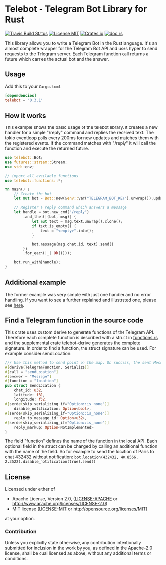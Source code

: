 Telebot - Telegram Bot Library for Rust
======================================

[![Travis Build Status](https://travis-ci.org/bytesnake/telebot.svg)](https://travis-ci.org/bytesnake/telebot)
[![License MIT](https://img.shields.io/badge/license-MIT-blue.svg)](https://github.com/bytesnake/telebot/blob/master/LICENSE)
[![Crates.io](https://img.shields.io/crates/v/telebot.svg)](https://crates.io/crates/telebot)
[![doc.rs](https://docs.rs/telebot/badge.svg)](https://docs.rs/telebot)

This library allows you to write a Telegram Bot in the Rust language. It's an almost complete wrapper for the Telegram Bot API and uses hyper to send requests to the Telegram server. Each Telegram function call returns a future which carries the actual bot and the answer. 

## Usage
Add this to your `Cargo.toml`
``` toml
[dependencies]
telebot = "0.3.1"
```
## How it works
This example shows the basic usage of the telebot library. It creates a new handler for a simple "/reply" command and replies the received text. The tokio eventloop polls every 200ms for new updates and matches them with the registered events. If the command matches with "/reply" it will call the function and execute the returned future.

``` rust
use telebot::Bot;
use futures::stream::Stream;
use std::env;

// import all available functions
use telebot::functions::*;

fn main() {
    // Create the bot
    let mut bot = Bot::new(&env::var("TELEGRAM_BOT_KEY").unwrap()).update_interval(200);

    // Register a reply command which answers a message
    let handle = bot.new_cmd("/reply")
        .and_then(|(bot, msg)| {
            let mut text = msg.text.unwrap().clone();
            if text.is_empty() {
                text = "<empty>".into();
            }

            bot.message(msg.chat.id, text).send()
        })
        .for_each(|_| Ok(()));

    bot.run_with(handle);
}
```

## Additional example
The former example was very simple with just one handler and no error handling. If you want to see a further explained and illustrated one, please see [here](example.md).

## Find a Telegram function in the source code
This crate uses custom derive to generate functions of the Telegram API. Therefore each complete function is described with a struct in [functions.rs](src/functions.rs) and the supplemental crate telebot-derive generates the complete signature. In order to find a function, the struct signature can be used. For example consider sendLocation:
``` rust
/// Use this method to send point on the map. On success, the sent Message is returned.
#[derive(TelegramFunction, Serialize)]
#[call = "sendLocation"]
#[answer = "Message"]
#[function = "location"]
pub struct SendLocation {
    chat_id: u32,
    latitude: f32,
    longitude: f32,
#[serde(skip_serializing_if="Option::is_none")]
    disable_notification: Option<bool>,
#[serde(skip_serializing_if="Option::is_none")]
    reply_to_message_id: Option<u32>,
#[serde(skip_serializing_if="Option::is_none")]
    reply_markup: Option<NotImplemented>
}
```

The field "function" defines the name of the function in the local API. Each optional field in the struct can be changed by calling an additional function with the name of the field.
So for example to send the location of Paris to chat 432432 without notification: `bot.location(432432, 48.8566, 2.3522).disable_notification(true).send() `

## License

Licensed under either of

- Apache License, Version 2.0, ([LICENSE-APACHE](LICENSE-APACHE) or <http://www.apache.org/licenses/LICENSE-2.0>)
- MIT license ([LICENSE-MIT](LICENSE-MIT) or <http://opensource.org/licenses/MIT>)

at your option.

### Contribution

Unless you explicitly state otherwise, any contribution intentionally
submitted for inclusion in the work by you, as defined in the Apache-2.0
license, shall be dual licensed as above, without any additional terms or
conditions.
